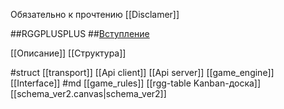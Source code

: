 Обязательно к прочтению [[Disclamer]]

##RGGPLUSPLUS
##[Вступление](readme/Вступление)


[[Описание]]
[[Структура]]

#struct 
	[[transport]]
	[[Api client]]
	[[Api server]]
	[[game_engine]]
	[[Interface]]
#md
	[[game_rules]]
	[[rgg-table Kanban-доска]]
	[[schema_ver2.canvas|schema_ver2]]